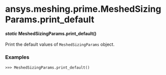 <a id="ansys-meshing-prime-meshedsizingparams-print-default"></a>

# ansys.meshing.prime.MeshedSizingParams.print_default

<a id="ansys.meshing.prime.MeshedSizingParams.print_default"></a>

#### *static* MeshedSizingParams.print_default()

Print the default values of `MeshedSizingParams` object.

### Examples

```pycon
>>> MeshedSizingParams.print_default()
```

<!-- !! processed by numpydoc !! -->
